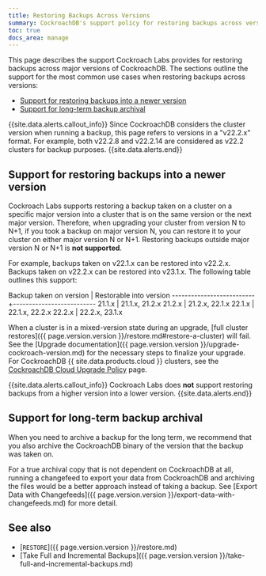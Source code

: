 ```yaml
---
title: Restoring Backups Across Versions
summary: CockroachDB's support policy for restoring backups across versions.
toc: true
docs_area: manage
---
```


This page describes the support Cockroach Labs provides for restoring backups across major versions of CockroachDB. The sections outline the support for the most common use cases when restoring backups across versions:

- [Support for restoring backups into a newer version](#support-for-restoring-backups-into-a-newer-version)
- [Support for long-term backup archival](#support-for-long-term-backup-archival)

{{site.data.alerts.callout_info}}
Since CockroachDB considers the cluster version when running a backup, this page refers to versions in a "v22.2.x" format. For example, both v22.2.8 and v22.2.14 are considered as v22.2 clusters for backup purposes.
{{site.data.alerts.end}}


## Support for restoring backups into a newer version

Cockroach Labs supports restoring a backup taken on a cluster on a specific major version into a cluster that is on the same version or the next major version. Therefore, when upgrading your cluster from version N to N+1, if you took a backup on major version N, you can restore it to your cluster on either major version N or N+1. Restoring backups outside major version N or N+1 is **not supported**.

For example, backups taken on v22.1.x can be restored into v22.2.x. Backups taken on v22.2.x can be restored into v23.1.x. The following table outlines this support:

Backup taken on version   | Restorable into version
--------------------------+--------------------------
21.1.x                    | 21.1.x, 21.2.x
21.2.x                    | 21.2.x, 22.1.x
22.1.x                    | 22.1.x, 22.2.x
22.2.x                    | 22.2.x, 23.1.x

When a cluster is in a mixed-version state during an upgrade, [full cluster restores]({{ page.version.version }}/restore.md#restore-a-cluster) will fail. See the [Upgrade documentation]({{ page.version.version }}/upgrade-cockroach-version.md) for the necessary steps to finalize your upgrade. For CockroachDB {{ site.data.products.cloud }} clusters, see the [CockroachDB Cloud Upgrade Policy](upgrade-policy.md) page.

{{site.data.alerts.callout_info}}
Cockroach Labs does **not** support restoring backups from a higher version into a lower version.
{{site.data.alerts.end}}

## Support for long-term backup archival

When you need to archive a backup for the long term, we recommend that you also archive the CockroachDB binary of the version that the backup was taken on.

For a true archival copy that is not dependent on CockroachDB at all, running a changefeed to export your data from CockroachDB and archiving the files would be a better approach instead of taking a backup. See [Export Data with Changefeeds]({{ page.version.version }}/export-data-with-changefeeds.md) for more detail.

## See also

- [`RESTORE`]({{ page.version.version }}/restore.md)
- [Take Full and Incremental Backups]({{ page.version.version }}/take-full-and-incremental-backups.md)
